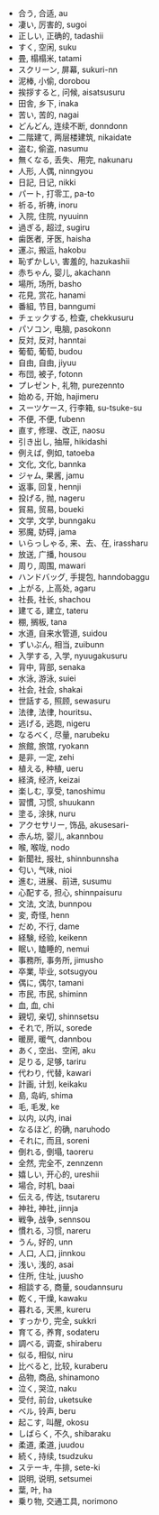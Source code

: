 - 合う, 合适, au
- 凄い, 厉害的, sugoi
- 正しい, 正确的, tadashii
- すく, 空闲, suku
- 畳, 榻榻米, tatami
- スクリーン, 屏幕, sukuri-nn
- 泥棒, 小偷, dorobou
- 挨拶すると, 问候, aisatsusuru
- 田舎, 乡下, inaka
- 苦い, 苦的, nagai
- どんどん, 连续不断, donndonn
- 二階建て, 两层楼建筑, nikaidate
- 盗む, 偷盗, nasumu
- 無くなる, 丢失、用完, nakunaru
- 人形, 人偶, ninngyou
- 日記, 日记, nikki
- パート, 打零工, pa-to
- 祈る, 祈祷, inoru
- 入院, 住院, nyuuinn
- 過ぎる, 超过, sugiru
- 歯医者, 牙医, haisha
- 運ぶ, 搬运, hakobu
- 恥ずかしい, 害羞的, hazukashii
- 赤ちゃん, 婴儿, akachann
- 場所, 场所, basho
- 花見, 赏花, hanami
- 番組, 节目, banngumi
- チェックする, 检查, chekkusuru
- パソコン, 电脑, pasokonn
- 反対, 反对, hanntai
- 葡萄, 葡萄, budou
- 自由, 自由, jiyuu
- 布団, 被子, fotonn
- プレゼント, 礼物, purezennto
- 始める, 开始, hajimeru
- スーツケース, 行李箱, su-tsuke-su
- 不便, 不便, fubenn
- 直す, 修理、改正, naosu
- 引き出し, 抽屉, hikidashi
- 例えば, 例如, tatoeba
- 文化, 文化, bannka
- ジャム, 果酱, jamu
- 返事, 回复, hennji
- 投げる, 抛, nageru
- 貿易, 贸易, boueki
- 文学, 文学, bunngaku
- 邪魔, 妨碍, jama
- いらっしゃる, 来、去、在, irassharu
- 放送, 广播, housou
- 周り, 周围, mawari
- ハンドバッグ, 手提包, hanndobaggu
- 上がる, 上高处, agaru
- 社長, 社长, shachou
- 建てる, 建立, tateru
- 棚, 搁板, tana
- 水道, 自来水管道, suidou
- ずいぶん, 相当, zuibunn
- 入学する, 入学, nyuugakusuru
- 背中, 背部, senaka
- 水泳, 游泳, suiei
- 社会, 社会, shakai
- 世話する, 照顾, sewasuru
- 法律, 法律, houritsu、
- 逃げる, 逃跑, nigeru
- なるべく, 尽量, narubeku
- 旅館, 旅馆, ryokann
- 是非, 一定, zehi
- 植える, 种植, ueru
- 経済, 经济, keizai
- 楽しむ, 享受, tanoshimu
- 習慣, 习惯, shuukann
- 塗る, 涂抹, nuru
- アクセサリー, 饰品, akusesari-
- 赤ん坊, 婴儿, akannbou
- 喉, 喉咙, nodo
- 新聞社, 报社, shinnbunnsha
- 匂い, 气味, nioi
- 進む, 进展、前进, susumu
- 心配する, 担心, shinnpaisuru
- 文法, 文法, bunnpou
- 変, 奇怪, henn
- だめ, 不行, dame
- 経験, 经验, keikenn
- 眠い, 瞌睡的, nemui
- 事務所, 事务所, jimusho
- 卒業, 毕业, sotsugyou
- 偶に, 偶尔, tamani
- 市民, 市民, shiminn
- 血, 血, chi
- 親切, 亲切, shinnsetsu
- それで, 所以, sorede
- 暖房, 暖气, dannbou
- あく, 空出、空闲, aku
- 足りる, 足够, tariru
- 代わり, 代替, kawari
- 計画, 计划, keikaku
- 島, 岛屿, shima
- 毛, 毛发, ke
- 以内, 以内, inai
- なるほど, 的确, naruhodo
- それに, 而且, soreni
- 倒れる, 倒塌, taoreru
- 全然, 完全不, zennzenn
- 嬉しい, 开心的, ureshii
- 場合, 时机, baai
- 伝える, 传达, tsutareru
- 神社, 神社, jinnja
- 戦争, 战争, sennsou
- 慣れる, 习惯, nareru
- うん, 好的, unn
- 人口, 人口, jinnkou
- 浅い, 浅的, asai
- 住所, 住址, juusho
- 相談する, 商量, soudannsuru
- 乾く, 干燥, kawaku
- 暮れる, 天黑, kureru
- すっかり, 完全, sukkri
- 育てる, 养育, sodateru
- 調べる, 调查, shiraberu
- 似る, 相似, niru
- 比べると, 比较, kuraberu
- 品物, 商品, shinamono
- 泣く, 哭泣, naku
- 受付, 前台, uketsuke
- ベル, 铃声, beru
- 起こす, 叫醒, okosu
- しばらく, 不久, shibaraku
- 柔道, 柔道, juudou
- 続く, 持续, tsudzuku
- ステーキ, 牛排, sete-ki
- 説明, 说明, setsumei
- 葉, 叶, ha
- 乗り物, 交通工具, norimono


